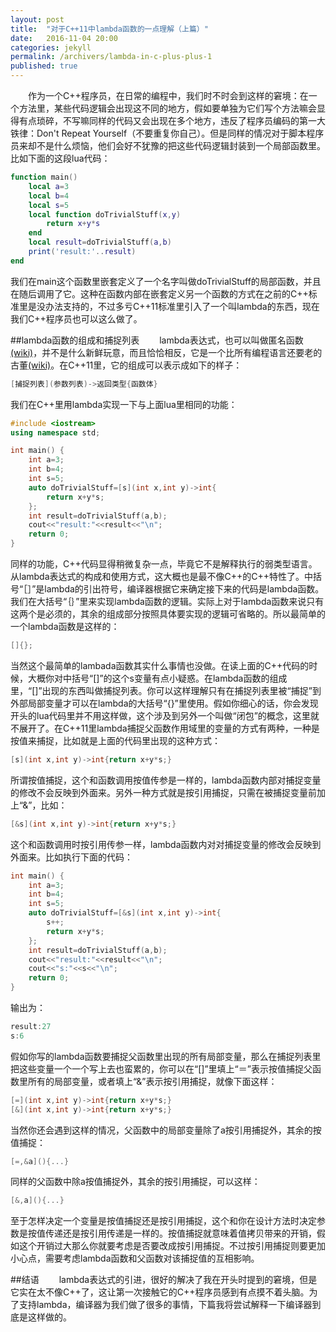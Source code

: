 ```yaml
---
layout: post
title:  "对于C++11中lambda函数的一点理解（上篇）"
date:   2016-11-04 20:00
categories: jekyll
permalink: /archivers/lambda-in-c-plus-plus-1
published: true
---
```

&emsp;&emsp;作为一个C++程序员，在日常的编程中，我们时不时会到这样的窘境：在一个方法里，某些代码逻辑会出现这不同的地方，假如要单独为它们写个方法嘛会显得有点琐碎，不写嘛同样的代码又会出现在多个地方，违反了程序员编码的第一大铁律：Don't Repeat Yourself（不要重复你自己）。但是同样的情况对于脚本程序员来却不是什么烦恼，他们会好不犹豫的把这些代码逻辑封装到一个局部函数里。比如下面的这段lua代码：
~~~lua
function main()
    local a=3
    local b=4
    local s=5
    local function doTrivialStuff(x,y)
        return x+y*s
    end
    local result=doTrivialStuff(a,b)
    print('result:'..result)
end
~~~
我们在main这个函数里嵌套定义了一个名字叫做doTrivialStuff的局部函数，并且在随后调用了它。这种在函数内部在嵌套定义另一个函数的方式在之前的C++标准里是没办法支持的，不过多亏C++11标准里引入了一个叫lambda的东西，现在我们C++程序员也可以这么做了。


##lambda函数的组成和捕捉列表
&emsp;&emsp;lambda表达式，也可以叫做匿名函数[(wiki)](https://en.wikipedia.org/wiki/Lambda_expression)，并不是什么新鲜玩意，而且恰恰相反，它是一个比所有编程语言还要老的古董[(wiki)](https://en.wikipedia.org/wiki/Lambda_calculus#Definition)。在C++11里，它的组成可以表示成如下的样子：
~~~cpp
[捕捉列表](参数列表)->返回类型{函数体}
~~~
我们在C++里用lambda实现一下与上面lua里相同的功能：
~~~cpp
#include <iostream>
using namespace std;

int main() {
    int a=3;
    int b=4;
    int s=5;
    auto doTrivialStuff=[s](int x,int y)->int{
        return x+y*s;
    };
    int result=doTrivialStuff(a,b);
    cout<<"result:"<<result<<"\n";
    return 0;
}
~~~
同样的功能，C++代码显得稍微复杂一点，毕竟它不是解释执行的弱类型语言。从lambda表达式的构成和使用方式，这大概也是最不像C++的C++特性了。中括号“［］”是lambda的引出符号，编译器根据它来确定接下来的代码是lambda函数。我们在大括号“｛｝”里来实现lambda函数的逻辑。实际上对于lambda函数来说只有这两个是必须的，其余的组成部分按照具体要实现的逻辑可省略的。所以最简单的一个lambda函数是这样的：
~~~cpp
[]{};
~~~
当然这个最简单的lambada函数其实什么事情也没做。在读上面的C++代码的时候，大概你对中括号“[]”的这个s变量有点小疑惑。在lambda函数的组成里，“[]”出现的东西叫做捕捉列表。你可以这样理解只有在捕捉列表里被“捕捉”到外部局部变量才可以在lambda的大括号“{}”里使用。假如你细心的话，你会发现开头的lua代码里并不用这样做，这个涉及到另外一个叫做“闭包”的概念，这里就不展开了。在C++11里lambda捕捉父函数作用域里的变量的方式有两种，一种是按值来捕捉，比如就是上面的代码里出现的这种方式：
~~~cpp
[s](int x,int y)->int{return x+y*s;}
~~~
所谓按值捕捉，这个和函数调用按值传参是一样的，lambda函数内部对捕捉变量的修改不会反映到外面来。另外一种方式就是按引用捕捉，只需在被捕捉变量前加上“&”，比如：
~~~cpp
[&s](int x,int y)->int{return x+y*s;}
~~~
这个和函数调用时按引用传参一样，lambda函数内对对捕捉变量的修改会反映到外面来。比如执行下面的代码：
~~~cpp
int main() {
    int a=3;
    int b=4;
    int s=5;
    auto doTrivialStuff=[&s](int x,int y)->int{
        s++;
        return x+y*s;
    };
    int result=doTrivialStuff(a,b);
    cout<<"result:"<<result<<"\n";
    cout<<"s:"<<s<<"\n";
    return 0;
}
~~~
输出为：
~~~cpp
result:27
s:6
~~~
假如你写的lambda函数要捕捉父函数里出现的所有局部变量，那么在捕捉列表里把这些变量一个一个写上去也蛮累的，你可以在“[]”里填上“＝”表示按值捕捉父函数里所有的局部变量，或者填上“&”表示按引用捕捉，就像下面这样：
~~~cpp
[=](int x,int y)->int{return x+y*s;}
[&](int x,int y)->int{return x+y*s;}
~~~
当然你还会遇到这样的情况，父函数中的局部变量除了a按引用捕捉外，其余的按值捕捉：
~~~cpp
[=,&a](){...}
~~~
同样的父函数中除a按值捕捉外，其余的按引用捕捉，可以这样：
~~~cpp
[&,a](){...}
~~~
至于怎样决定一个变量是按值捕捉还是按引用捕捉，这个和你在设计方法时决定参数是按值传递还是按引用传递是一样的。按值捕捉就意味着值拷贝带来的开销，假如这个开销过大那么你就要考虑是否要改成按引用捕捉。不过按引用捕捉则要更加小心点，需要考虑lambda函数和父函数对该捕捉值的互相影响。


##结语
&emsp;&emsp;lambda表达式的引进，很好的解决了我在开头时提到的窘境，但是它实在太不像C++了，这让第一次接触它的C++程序员感到有点摸不着头脑。为了支持lambda，编译器为我们做了很多的事情，下篇我将尝试解释一下编译器到底是这样做的。
